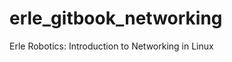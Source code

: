 erle_gitbook_networking
=======================

Erle Robotics: Introduction to Networking in Linux
